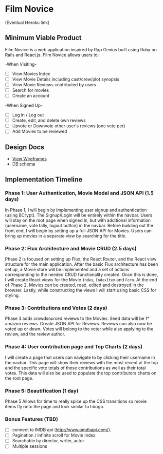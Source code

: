 # Film Novice

(Eventual Heroku link)

[heroku]: http://www.herokuapp.com

## Minimum Viable Product

Film Novice is a web application inspired by Rap Genius built using Ruby on
Rails and React.js.
Film Novice allows users to:

-When Visiting-
- [ ] View Movies Index
- [ ] View Movie Details including cast/crew/plot synopsis
- [ ] View Movie Reviews contributed by users
- [ ] Search for movies
- [ ] Create an account

-When Signed Up-
- [ ] Log in / Log out
- [ ] Create, edit, and delete own reviews
- [ ] Upvote or Downvote other user's reviews (one vote per)
- [ ] Add Movies to be reviewed

## Design Docs
* [View Wireframes][view]
* [DB schema][schema]

[view]: ./docs/views.md
[schema]: ./docs/schema.md

## Implementation Timeline

### Phase 1: User Authentication, Movie Model and JSON API (1.5 days)

In Phase 1, I will begin by implementing user signup and authentication (using
BCrypt). The Signup/Login will be entirely within the navbar.
Users will stay on the root page when signed in, but with additional information
(username, vote tally, logout button)
in the navbar. Before building out the
front end, I will begin by setting up a full JSON API for Movies. Users can
bring up movies in a separate view by searching for the title.

### Phase 2: Flux Architecture and Movie CRUD (2.5 days)

Phase 2 is focused on setting up Flux, the React Router, and the React view
structure for the main application. After the basic Flux architecture has been
set up, a Movie store will be implemented and a set of actions corresponding to
the needed CRUD functionality created. Once this is done, I will create React
views for the Movie `Index`, `IndexItem` and `Form`. At the end of Phase 2,
Movies can be created, read, edited and destroyed in the browser.
Lastly, while constructing the views I will start using basic CSS for
styling.

### Phase 3: Contributions and Votes (2 days)

Phase 3 adds crowdsourced reviews to the Movies. Seed data will be 1* amazon
reviews. Create JSON API for Reviews. Reviews can also now be voted up or down.
Votes will belong to the voter while also applying to the review, and the
review author.

### Phase 4: User contribution page and Top Charts (2 days)

I will create a page that users can navigate to by clicking their username in
the navbar. This page will show their reviews with the most recent at the top
and the specific vote totals of those contributions as well as their total
votes. This data will also be used to populate the top contributors charts on
the root page.

### Phase 5: Beautification (1 day)

Phase 5 Allows for time to really spice up the CSS transitions so movie items
fly onto the page and look similar to hbogo.

### Bonus Features (TBD)
- [ ] connect to IMDB api (http://www.omdbapi.com/).
- [ ] Pagination / infinite scroll for Movie Index
- [ ] Searchable by director, writer, actor
- [ ] Multiple sessions
